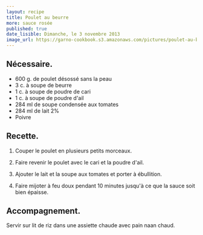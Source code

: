 ```yaml
---
layout: recipe
title: Poulet au beurre
more: sauce rosée
published: true
date_lisible: Dimanche, le 3 novembre 2013
image_url: https://garno-cookbook.s3.amazonaws.com/pictures/poulet-au-beurre-sauce-rosee.jpg
---
```


## Nécessaire.
* 600 g. de poulet désossé sans la peau
* 3 c. à soupe de beurre
* 1 c. à soupe de poudre de cari
* 1 c. à soupe de poudre d'ail
* 284 ml de soupe condensée aux tomates
* 284 ml de lait 2%
* Poivre

## Recette.

1. Couper le poulet en plusieurs petits morceaux.

2. Faire revenir le poulet avec le cari et la poudre d'ail.

3. Ajouter le lait et la soupe aux tomates et porter à ébullition.

4. Faire mijoter à feu doux pendant 10 minutes jusqu'à ce que la sauce soit bien épaisse.

## Accompagnement.

Servir sur lit de riz dans une assiette chaude avec pain naan chaud.
